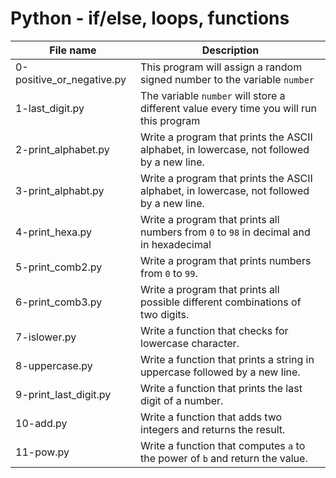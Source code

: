 # Python - if/else, loops, functions

| File name                 | Description                                                                               |
| ------------------------- | ----------------------------------------------------------------------------------------- |
| 0-positive_or_negative.py | This program will assign a random signed number to the variable `number`                  |
| 1-last_digit.py           | The variable `number` will store a different value every time you will run this program   |
| 2-print_alphabet.py       | Write a program that prints the ASCII alphabet, in lowercase, not followed by a new line. |
| 3-print_alphabt.py        | Write a program that prints the ASCII alphabet, in lowercase, not followed by a new line. |
| 4-print_hexa.py           | Write a program that prints all numbers from `0` to `98` in decimal and in hexadecimal    |
| 5-print_comb2.py          | Write a program that prints numbers from `0` to `99`.                                     |
| 6-print_comb3.py          | Write a program that prints all possible different combinations of two digits.            |
| 7-islower.py              | Write a function that checks for lowercase character.                                     |
| 8-uppercase.py            | Write a function that prints a string in uppercase followed by a new line.                |
| 9-print_last_digit.py     | Write a function that prints the last digit of a number.                                  |
| 10-add.py                 | Write a function that adds two integers and returns the result.                           |
| 11-pow.py                 | Write a function that computes `a` to the power of `b` and return the value.              |

